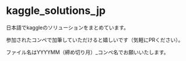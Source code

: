 # kaggle_solutions_jp

日本語でkaggleのソリューションをまとめています。

参加されたコンペで加筆していただけると嬉しいです（気軽にPRください）。

ファイル名はYYYYMM（締め切り月）_コンペ名でお願いいたします。
